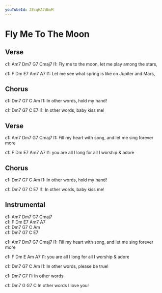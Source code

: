 ```yaml
---
youTubeId: ZEcqHA7dbwM
---
```


# Fly Me To The Moon

## Verse 

c1: Am7           Dm7          G7             Cmaj7
l1: Fly me to the moon, let me play among the stars,

c1: F               Dm                E7          Am7  A7
l1: Let me see what spring is like on Jupiter and Mars,

## Chorus 

c1:    Dm7        G7         C   Am
l1: In other words,  hold my hand!

c1:    Dm7        G7     C       E7
l1: In other words, baby kiss me!

## Verse 

c1: Am7                Dm7              G7           Cmaj7
l1: Fill my heart with song, and let me sing forever more

c1: F             Dm             E7         Am7   A7
l1: you are all I long for all I worship & adore


## Chorus 

c1:    Dm7        G7         C   Am
l1: In other words,  hold my hand!

c1:    Dm7        G7     C       E7
l1: In other words, baby kiss me!

## Instrumental 

c1: Am7   Dm7   G7   Cmaj7  
c1: F     Dm    E7  Am7  A7  
c1: Dm7   G7    C   Am  
c1: Dm7   G7    C   E7  

c1: Am7                 Dm7              G7           Cmaj7
l1: Fill my heart with song, and let me sing forever more

c1: F             Dm             E          Am   A7
l1: you are all I long for all I worship & adore

c1:    Dm7       G7  C         Am
l1: In other words,  please be true!

c1:    Dm7       G7
l1: In other words

c1:    Dm7          G G7   C
In other words  I love you!
